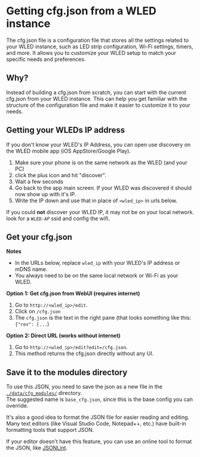 # Getting cfg.json from a WLED instance
The cfg.json file is a configuration file that stores all the settings related to your WLED instance, such as LED strip configuration, Wi-Fi settings, timers, and more. It allows you to customize your WLED setup to match your specific needs and preferences.

## Why?
Instead of building a cfg.json from scratch, you can start with the current cfg.json from your WLED instance. This can help you get familiar with the structure of the configuration file and make it easier to customize it to your needs.

## Getting your WLEDs IP address
If you don't know your WLED's IP Address, you can open use discovery on the WLED mobile app (iOS AppStore/Google Play).

1. Make sure your phone is on the same network as the WLED (and your PC)
2. click the plus icon and hit "discover".
3. Wait a few seconds
4. Go back to the app main screen. If your WLED was discovered it should now show up with it's IP.
5. Write the IP down and use that in place of `<wled_ip>` in urls below.

If you could **not** discover your WLED IP, it may not be on your local network. look for a `WLED-AP` ssid and config the wifi.

## Get your cfg.json
**Notes**
* In the URLs below, replace `wled_ip` with your WLED's IP address or mDNS name.
* You always need to be on the same local network or Wi-Fi as your WLED.

**Option 1: Get cfg.json from WebUI (requires internet)**
1. Go to `http://<wled_ip>/edit`.
2. Click on `/cfg.json`
3. The `cfg.json` is the text in the right pane (that looks something like this: `{"rev": [...`)

**Option 2: Direct URL (works without internet)**
1. Go to `http://<wled_ip>/edit?edit=/cfg.json`.
2. This method returns the cfg.json directly without any UI.

## Save it to the modules directory
To use this JSON, you need to save the json as a new file in the [`./data/cfg_modules/`][cfg_modules] directory.\
The suggested name is `base_cfg.json`, since this is the base config you can override.

It's also a good idea to format the JSON file for easier reading and editing. Many text editors (like Visual Studio Code, Notepad++, etc.) have built-in formatting tools that support JSON.

If your editor doesn't have this feature, you can use an online tool to format the JSON, like [JSONLint](https://jsonlint.com).

[cfg_modules]: ../data/cfg_modules
